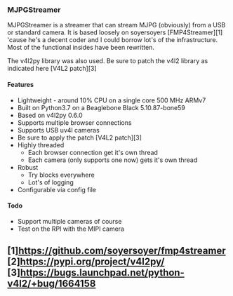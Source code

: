 
### MJPGStreamer

MJPGStreamer is a streamer that can stream MJPG (obviously) from a USB or standard camera. It is based loosely on soyersoyers [FMP4Streamer][1] 'cause he's a decent coder and I could borrow lot's of the infrastructure.  Most of the functional insides have been rewritten.

The v4l2py library was also used. Be sure to patch the v4l2 library as indicated here [V4L2 patch][3]

#### Features
- Lightweight - around 10% CPU on a single core 500 MHz ARMv7
- Built on Python3.7 on a Beaglebone Black 5.10.87-bone59
- Based on v4l2py 0.6.0
- Supports multiple browser connections
- Supports USB uv4l cameras
 - Be sure to apply the patch [V4L2 patch][3]
- Highly threaded 
  - Each browser connection get it's own thread
  - Each camera (only supports one now) gets it's own thread
- Robust
  - Try blocks everywhere
  - Lot's of logging
- Configurable via config file

#### Todo
- Support multiple cameras of course
- Test on the RPI with the MIPI camera



[1]https://github.com/soyersoyer/fmp4streamer
[2]https://pypi.org/project/v4l2py/
[3]https://bugs.launchpad.net/python-v4l2/+bug/1664158 
-
